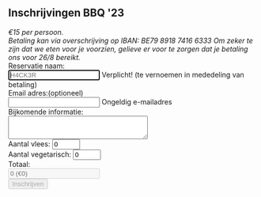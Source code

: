 <h2 id="BBQ">Inschrijvingen BBQ '23</h2>
<div id="BBQform">
	<script>
	// update total
    function calcTotal() {
      var prijsPerPersoon = 15;
      var aantalVleeseters = parseInt(document.getElementById("meat").value);
        //console.log("vlees: " + aantalVleeseters);
      var aantalVegetariers = parseInt(document.getElementById("vegi").value);
        //console.log("vegi: " + aantalVegetariers);
      var totaalAantal = aantalVleeseters + aantalVegetariers;
        //console.log("totaal: " + totaalAantal);
      var totaalPrijs = totaalAantal * prijsPerPersoon;
      document.getElementById("total").value = totaalAantal + " (€" + totaalPrijs + ")";
        console.log("total: " + totaalAantal + " (€" + totaalPrijs + ")");
	if(totaalAantal > 0) {
		document.getElementById("submit").disabled = false;
	} else {
		document.getElementById("submit").disabled = true;
	}
    }
	function submitForm() {
      // Get form data
      var name = document.getElementById("name").value;
      var email = document.getElementById("email").value;
      var contact = document.getElementById("contact").value;
      var vegi = parseInt(document.getElementById("vegi").value);
      var vlees = parseInt(document.getElementById("meat").value);

      // Create JSON object
      var formData = {
        naam: name,
        email: email,
        contact: contact,
        vegi: vegi,
        vlees: vlees
      };

      // Send JSON data to server
      var xhr = new XMLHttpRequest();
      xhr.open("POST", "https://spaceapi.voidwarranties.be/bbq", true);
      xhr.setRequestHeader("Content-Type", "application/json;charset=UTF-8");
      if( (vegi+vlees) > 0 ) xhr.send(JSON.stringify(formData));

      // Handle response
      xhr.onload = function() {
        if (xhr.status === 200) {
          // Form submission success
          //alert("Form submitted successfully!");
        } else if (xhr.status === 201) {
          // Form submission success
          //alert("Form submitted successfully!");
	  console.log(xhr.response);
	  console.log(xhr.responseText);
        } else {
          // Form submission failed
          alert("Form submission failed. Please try again.");
        }
      };
    }
  </script>
    
<form onsubmit="event.preventDefault(); submitForm();" onchange="calcTotal()">
    <i>€15 per persoon.<br>
    Betaling kan via overschrijving op IBAN:  BE79 8918 7416 6333
Om zeker te zijn dat we eten voor je voorzien, gelieve er voor te zorgen dat je betaling ons voor 26/8 bereikt.</i><br>
    <label for="name">Reservatie naam:</label><br>
    <input type="text" name="name" required="" autofocus="" placeholder="H4CK3R" id="name">
    <span class="error-message">Verplicht! (te vernoemen in mededeling van betaling)</span><br>
    <label for="email">Email adres:</label>(optioneel)<br>
    <input type="email" name="email" id="email" pattern="[a-zA-Z0-9._%+-]+@[a-zA-Z0-9.-]+\.[a-zA-Z]{2,}">
    <span class="error-message">Ongeldig e-mailadres</span><br>
    <label for="contact">Bijkomende informatie:</label><br>
    <textarea type="text" name="contact" rows="2" cols="50" id="contact" style="width: 282px; height: 47px;"></textarea><br>
    <label for="meat">Aantal vlees:</label>
    <input type="number" name="meat" value="0" min="0" max="99" required="" id="meat"><br>
    <label for="vegi">Aantal vegetarisch:</label>
    <input type="number" name="vegi" value="0" min="0" max="99" required="" id="vegi"><br>
    <label for="total">Totaal:</label><br>
    <input type="number" name="amount" id="amount" placeholder="0" min="1" hidden disabled>
    <input type="text" name="total" id="total" placeholder="0 (€0)" disabled>
    <br>
    <input type="submit" value="Inschrijven" id="submit" disabled>
</form>
</div>
<div id="response">
</div>
